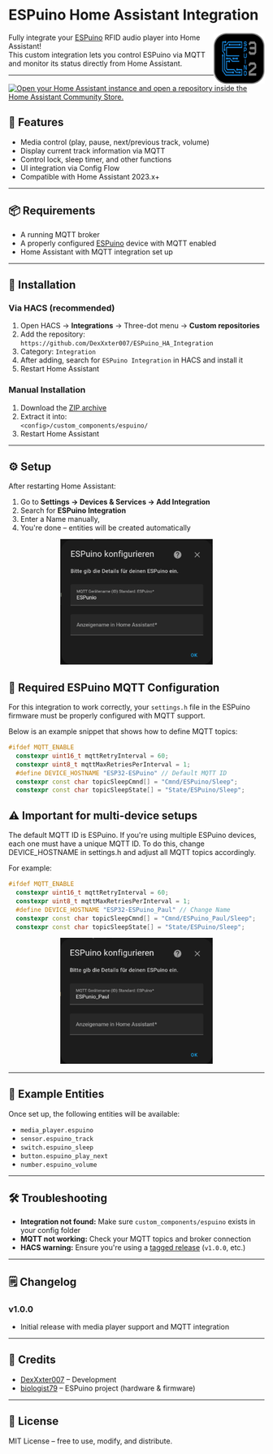 # ESPuino Home Assistant Integration

<img src="https://raw.githubusercontent.com/DexXxter007/ESPuino_HA_Integration/main/custom_components/espuino/icon.png" width="100" align="right" />

Fully integrate your [ESPuino](https://github.com/biologist79/ESPuino) RFID audio player into Home Assistant!  
This custom integration lets you control ESPuino via MQTT and monitor its status directly from Home Assistant.

---

[![Open your Home Assistant instance and open a repository inside the Home Assistant Community Store.](https://my.home-assistant.io/badges/hacs_repository.svg)](https://my.home-assistant.io/redirect/hacs_repository/?owner=DexXxter007&repository=ESPuino_HA_Integration&category=Integration)


## 🔧 Features

- Media control (play, pause, next/previous track, volume)
- Display current track information via MQTT
- Control lock, sleep timer, and other functions
- UI integration via Config Flow
- Compatible with Home Assistant 2023.x+

---

## 📦 Requirements

- A running MQTT broker
- A properly configured [ESPuino](https://github.com/biologist79/ESPuino) device with MQTT enabled
- Home Assistant with MQTT integration set up

---

## 🚀 Installation

### Via HACS (recommended)

1. Open HACS → **Integrations** → Three-dot menu → **Custom repositories**
2. Add the repository: `https://github.com/DexXxter007/ESPuino_HA_Integration`
3. Category: `Integration`
4. After adding, search for `ESPuino Integration` in HACS and install it
5. Restart Home Assistant

### Manual Installation

1. Download the [ZIP archive](https://github.com/DexXxter007/ESPuino_HA_Integration/archive/refs/heads/main.zip)
2. Extract it into:  
   `<config>/custom_components/espuino/`
3. Restart Home Assistant

---

## ⚙️ Setup

After restarting Home Assistant:

1. Go to **Settings → Devices & Services → Add Integration**
2. Search for **ESPuino Integration**
3. Enter a Name manually, 
4. You're done – entities will be created automatically

<p align="center">
  <img src="image/Screenshot%202025-06-14%20091551.png" width="300" alt="Default MQTT Config">
</p>


## 📡 Required ESPuino MQTT Configuration

For this integration to work correctly, your `settings.h` file in the ESPuino firmware must be properly configured with MQTT support.

Below is an example snippet that shows how to define MQTT topics:

```cpp
#ifdef MQTT_ENABLE
  constexpr uint16_t mqttRetryInterval = 60;
  constexpr uint8_t mqttMaxRetriesPerInterval = 1;
  #define DEVICE_HOSTNAME "ESP32-ESPuino" // Default MQTT ID
  constexpr const char topicSleepCmnd[] = "Cmnd/ESPuino/Sleep";
  constexpr const char topicSleepState[] = "State/ESPuino/Sleep";
```
## ⚠️ Important for multi-device setups

The default MQTT ID is ESPuino.
If you're using multiple ESPuino devices, each one must have a unique MQTT ID.
To do this, change DEVICE_HOSTNAME in settings.h and adjust all MQTT topics accordingly.

For example:
```cpp
#ifdef MQTT_ENABLE
  constexpr uint16_t mqttRetryInterval = 60;
  constexpr uint8_t mqttMaxRetriesPerInterval = 1;
  #define DEVICE_HOSTNAME "ESP32-ESPuino_Paul" // Change Name
  constexpr const char topicSleepCmnd[] = "Cmnd/ESPuino_Paul/Sleep";
  constexpr const char topicSleepState[] = "State/ESPuino/Sleep";
```

<p align="center">
  <img src="image/Screenshot%202025-06-14%20091619.png" width="300" alt="Change MQTT Config">
</p>


---

## 🧪 Example Entities

Once set up, the following entities will be available:

- `media_player.espuino`
- `sensor.espuino_track`
- `switch.espuino_sleep`
- `button.espuino_play_next`
- `number.espuino_volume`

---

## 🛠️ Troubleshooting

- **Integration not found:** Make sure `custom_components/espuino` exists in your config folder
- **MQTT not working:** Check your MQTT topics and broker connection
- **HACS warning:** Ensure you're using a [tagged release](https://github.com/DexXxter007/ESPuino_HA_Integration/releases) (`v1.0.0`, etc.)

---

## 🗒️ Changelog

### v1.0.0
- Initial release with media player support and MQTT integration

---

## 👤 Credits

- [DexXxter007](https://github.com/DexXxter007) – Development
- [biologist79](https://github.com/biologist79/ESPuino) – ESPuino project (hardware & firmware)

---

## 🪪 License

MIT License – free to use, modify, and distribute.
